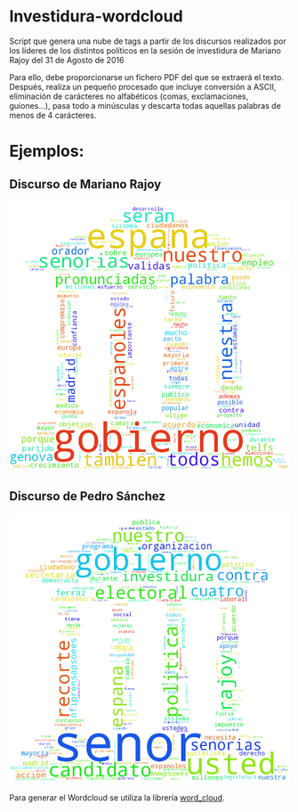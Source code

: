 # Investidura-wordcloud
Script que genera una nube de tags a partir de los discursos realizados por los líderes de los distintos políticos en la sesión de investidura de Mariano Rajoy del 31 de Agosto de 2016

Para ello, debe proporcionarse un fichero PDF del que se extraerá el texto. Después, realiza un pequeño procesado que incluye conversión a ASCII, eliminación de carácteres no alfabéticos (comas, exclamaciones, guiones...), pasa todo a minúsculas y descarta todas aquellas palabras de menos de 4 carácteres.


# Ejemplos: 

## Discurso de Mariano Rajoy
![Wordcloud Rajoy](https://github.com/AlexGascon/Investidura-wordcloud/blob/master/result/Rajoy_wordcloud.bmp)

## Discurso de Pedro Sánchez
![Wordcloud Sanchez](https://github.com/AlexGascon/Investidura-wordcloud/blob/master/result/Sanchez_wordcloud.bmp)


Para generar el Wordcloud se utiliza la librería [word_cloud](https://github.com/amueller/word_cloud).
